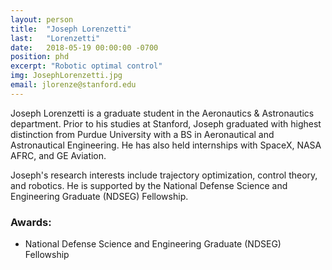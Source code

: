 ```yaml
---
layout: person
title:  "Joseph Lorenzetti"
last:   "Lorenzetti"
date:   2018-05-19 00:00:00 -0700
position: phd
excerpt: "Robotic optimal control"
img: JosephLorenzetti.jpg
email: jlorenze@stanford.edu
---
```


Joseph Lorenzetti is a graduate student in the Aeronautics & Astronautics department. Prior to his studies at Stanford, Joseph graduated with highest distinction from Purdue University with a BS in Aeronautical and Astronautical Engineering. He has also held internships with SpaceX, NASA AFRC, and GE Aviation.

Joseph's research interests include trajectory optimization, control theory, and robotics. He is supported by the National Defense Science and Engineering Graduate (NDSEG) Fellowship.

### Awards:
- National Defense Science and Engineering Graduate (NDSEG) Fellowship